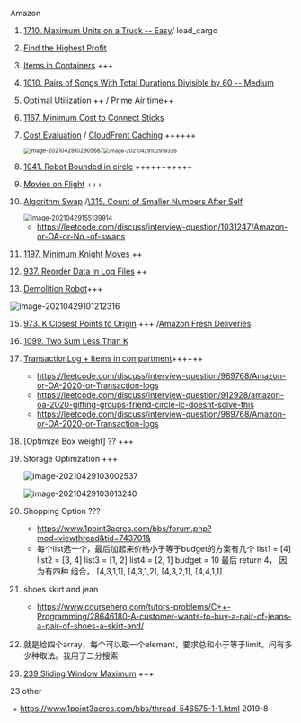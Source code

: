 Amazon

1. [1710. Maximum Units on a Truck -- Easy](https://leetcode.com/problems/maximum-units-on-a-truck/)/ load_cargo

2. [Find the Highest Profit](https://algo.monster/problems/find_the_highest_profit)

3. [Items in Containers](https://algo.monster/problems/items_in_containers) +++

4. [1010. Pairs of Songs With Total Durations Divisible by 60 -- Medium](https://leetcode.com/problems/pairs-of-songs-with-total-durations-divisible-by-60/)

5. [Optimal Utilization](https://leetcode.com/discuss/interview-question/373202) ++ / [Prime Air time](https://leetcode.com/discuss/interview-question/1025705/Amazon-or-OA-or-Prime-Air-time)++

6. [1167. Minimum Cost to Connect Sticks](https://leetcode.com/problems/minimum-cost-to-connect-sticks/)

7. [Cost Evaluation](https://aonecode.com/oa-cloudfront-caching) / [CloudFront Caching](https://leetcode.com/discuss/interview-question/1144843/amazon-oa-april-2021-storage-optimization-cloudfront-caching) ++++++

   <img src="images/image-20210429102905667.png" alt="image-20210429102905667" style="zoom:70%;" /><img src="images/image-20210429102919336.png" alt="image-20210429102919336" style="zoom:65%;" />

8. [1041. Robot Bounded in circle](https://leetcode.com/problems/robot-bounded-in-circle/) +++++++++++

9. [Movies on Flight](https://leetcode.com/discuss/interview-question/313719/Amazon-or-Online-Assessment-2019-or-Movies-on-Flight) +++

10. [Algorithm Swap](https://www.1point3acres.com/bbs/thread-753362-1-1.html) /[\315. Count of Smaller Numbers After Self](https://leetcode.com/problems/count-of-smaller-numbers-after-self/)

    <img src="images/image-20210429155139914.png" alt="image-20210429155139914" style="zoom:80%;" />

    + https://leetcode.com/discuss/interview-question/1031247/Amazon-or-OA-or-No.-of-swaps

13. [1197. Minimum Knight Moves ](https://leetcode.com/problems/minimum-knight-moves/) ++
14. [937. Reorder Data in Log Files](https://leetcode.com/problems/reorder-data-in-log-files/) ++
15. [Demolition Robot](https://www.1point3acres.com/bbs/thread-753210-1-1.html)+++

![image-20210429101212316](images/image-20210429101212316.png)

15. [973. K Closest Points to Origin](https://leetcode.com/problems/k-closest-points-to-origin/) +++ /[Amazon Fresh Deliveries](https://leetcode.com/discuss/interview-question/1033264/Amazon-or-OA-or-1-year-Experienced-for-SDE1)

16. [1099. Two Sum Less Than K ](https://leetcode.com/problems/two-sum-less-than-k/)

17. [TransactionLog + Items in compartment](https://www.1point3acres.com/bbs/thread-752062-1-1.html)++++++

    + https://leetcode.com/discuss/interview-question/989768/Amazon-or-OA-2020-or-Transaction-logs
    + https://leetcode.com/discuss/interview-question/912928/amazon-oa-2020-gifting-groups-friend-circle-lc-doesnt-solve-this
    + https://leetcode.com/discuss/interview-question/989768/Amazon-or-OA-2020-or-Transaction-logs

18. [Optimize Box weight] ?? +++

19. Storage Optimzation +++

    ![image-20210429103002537](images/image-20210429103002537.png)

    ![image-20210429103013240](images/image-20210429103013240.png)

19. Shopping Option ???
    + https://www.1point3acres.com/bbs/forum.php?mod=viewthread&tid=743701&
    + 每个list选一个，最后加起来价格小于等于budget的方案有几个
      list1 = [4]
      list2 = [3, 4]
      list3 = [1, 2]
      list4 = [2, 1]
      budget = 10
      最后 return 4， 因为有四种 组合， [4,3,1,1], [4,3,1,2], [4,3,2,1], [4,4,1,1]
20. shoes skirt and jean
    +  https://www.coursehero.com/tutors-problems/C++-Programming/28646180-A-customer-wants-to-buy-a-pair-of-jeans-a-pair-of-shoes-a-skirt-and/

21. 就是给四个array，每个可以取一个element，要求总和小于等于limit。问有多少种取法。我用了二分搜索
22. [239 Sliding Window Maximum](https://leetcode.com/problems/sliding-window-maximum/) +++

23 other

​		+  https://www.1point3acres.com/bbs/thread-546575-1-1.html 2019-8